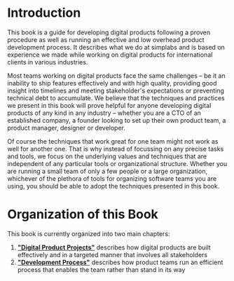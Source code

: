 <h1 class="supporting-chapter-title">Introduction</h1>

This book is a guide for developing digital products following a proven
procedure as well as running an effective and low overhead product development
process. It describes what we do at simplabs and is based on experience we made
while working on digital products for international clients in various
industries.

Most teams working on digital products face the same challenges – be it an
inability to ship features effectively and with high quality, providing good
insight into timelines and meeting stakeholder's expectations or preventing
technical debt to accumulate. We believe that the techniques and practices we
present in this book will prove helpful for anyone developing digital products
of any kind in any industry – whether you are a CTO of an established company, a
founder looking to set up their own product team, a product manager, designer or
developer.

Of course the techniques that work great for one team might not work as well for
another one. That is why instead of focussing on any precise tasks and tools, we
focus on the underlying values and techniques that are independent of any
particular tools or organizational structure. Whether you are running a small
team of only a few people or a large organization, whichever of the plethora of
tools for organizing software teams you are using, you should be able to adopt
the techniques presented in this book.

# Organization of this Book

This book is currently organized into two main chapters:

1. [**"Digital Product Projects"**](../../project-procedure/digital-projects#digital-product-projects)
   describes how digital products are built effectively and in a targeted manner
   that involves all stakeholders
2. [**"Development Process"**](../../development-process/#development-process)
   describes how product teams run an efficient process that enables the team
   rather than stand in its way
